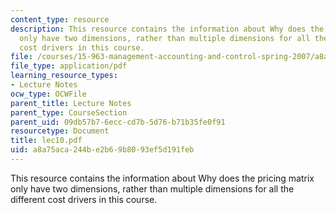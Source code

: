 ```yaml
---
content_type: resource
description: This resource contains the information about Why does the pricing matrix
  only have two dimensions, rather than multiple dimensions for all the different
  cost drivers in this course.
file: /courses/15-963-management-accounting-and-control-spring-2007/a8a75aca244be2b69b8093ef5d191feb_lec10.pdf
file_type: application/pdf
learning_resource_types:
- Lecture Notes
ocw_type: OCWFile
parent_title: Lecture Notes
parent_type: CourseSection
parent_uid: 09db57b7-6ecc-cd7b-5d76-b71b35fe0f91
resourcetype: Document
title: lec10.pdf
uid: a8a75aca-244b-e2b6-9b80-93ef5d191feb
---
```

This resource contains the information about Why does the pricing matrix only have two dimensions, rather than multiple dimensions for all the different cost drivers in this course.

